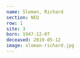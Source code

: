 ```yaml
---
name: Sloman, Richard
section: NEQ
row: 1
site: 3
born: 1947-12-07
deceased: 2019-05-12
image: sloman-richard.jpg
---
```


